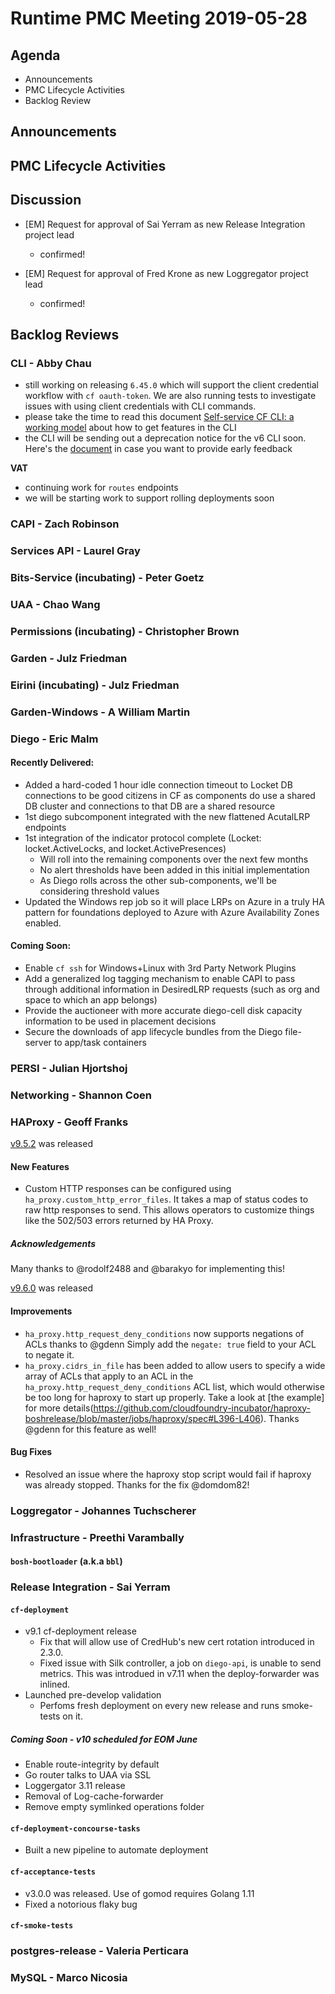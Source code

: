 # Runtime PMC Meeting 2019-05-28

## Agenda

* Announcements
* PMC Lifecycle Activities
* Backlog Review


## Announcements


## PMC Lifecycle Activities


## Discussion

- [EM] Request for approval of Sai Yerram as new Release Integration project lead
  - confirmed!

- [EM] Request for approval of Fred Krone as new Loggregator project lead
  - confirmed!


## Backlog Reviews

### CLI - Abby Chau

- still working on releasing `6.45.0` which will support the client credential workflow with `cf oauth-token`. We are also running tests to investigate issues with using client credentials with CLI commands. 
- please take the time to read this document [Self-service CF CLI: a working model](https://docs.google.com/document/d/1OqSVjR8Ri_yLYYa2C6LnFeHVw6x2HIfNeZ8S0D7aRkE/edit) about how to get features in the CLI
- the CLI will be sending out a deprecation notice for the v6 CLI soon. Here's the [document](https://docs.google.com/document/d/1kX-UbQzz7y41sgK979Zk_IHISQwfSH0vBT27mIeqo5Q/edit) in case you want to provide early feedback

**VAT**
- continuing work for `routes` endpoints
- we will be starting work to support rolling deployments soon


### CAPI - Zach Robinson


### Services API - Laurel Gray


### Bits-Service (incubating) - Peter Goetz


### UAA - Chao Wang


### Permissions (incubating) - Christopher Brown


### Garden - Julz Friedman


### Eirini (incubating) - Julz Friedman


### Garden-Windows - A William Martin


### Diego - Eric Malm
#### Recently Delivered:
- Added a hard-coded 1 hour idle connection timeout to Locket DB connections to be good citizens in CF as components do use a shared DB cluster and connections to that DB are a shared resource
- 1st diego subcomponent integrated with the new flattened AcutalLRP endpoints
- 1st integration of the indicator protocol complete (Locket: locket.ActiveLocks, and locket.ActivePresences)
  - Will roll into the remaining components over the next few months
  - No alert thresholds have been added in this initial implementation
  - As Diego rolls across the other sub-components, we'll be considering threshold values
- Updated the Windows rep job so it will place LRPs on Azure in a truly HA pattern for foundations deployed to Azure with Azure Availability Zones enabled.
#### Coming Soon:
- Enable `cf ssh` for Windows+Linux with 3rd Party Network Plugins
- Add a generalized log tagging mechanism to enable CAPI to pass through additional information in DesiredLRP requests (such as org and space to which an app belongs)
- Provide the auctioneer with more accurate diego-cell disk capacity information to be used in placement decisions
- Secure the downloads of app lifecycle bundles from the Diego file-server to app/task containers


### PERSI - Julian Hjortshoj


### Networking - Shannon Coen


### HAProxy - Geoff Franks

[v9.5.2](https://github.com/cloudfoundry-incubator/haproxy-boshrelease/releases/tag/v9.5.2) was released
#### New Features

- Custom HTTP responses can be configured using `ha_proxy.custom_http_error_files`. It  takes
  a map of status codes to raw http  responses to send. This allows operators to customize things
  like the 502/503 errors returned by HA Proxy.

##### Acknowledgements

Many thanks to @rodolf2488 and @barakyo for implementing this!

[v9.6.0](https://github.com/cloudfoundry-incubator/haproxy-boshrelease/releases/tag/v9.6.0) was released
#### Improvements
- `ha_proxy.http_request_deny_conditions`  now supports negations of ACLs thanks to @gdenn
   Simply add the `negate: true` field to your ACL to negate it.
- `ha_proxy.cidrs_in_file` has been added to allow users to specify a wide array of ACLs
  that apply to an ACL in the `ha_proxy.http_request_deny_conditions` ACL list, which
  would otherwise be too long for haproxy to start up properly. Take a look at [the example]
  for more details(https://github.com/cloudfoundry-incubator/haproxy-boshrelease/blob/master/jobs/haproxy/spec#L396-L406).
  Thanks @gdenn for this feature as well!

#### Bug Fixes

- Resolved an issue where the haproxy stop script would fail if haproxy was already stopped.
  Thanks for the fix @domdom82!



### Loggregator - Johannes Tuchscherer


### Infrastructure - Preethi Varambally

#### `bosh-bootloader` (a.k.a `bbl`)


### Release Integration - Sai Yerram

#### `cf-deployment`
* v9.1 cf-deployment release
  * Fix that will allow use of CredHub's new cert rotation introduced in 2.3.0.
  * Fixed issue with Silk controller, a job on `diego-api`, is unable to send metrics. This was introdued in v7.11 when the deploy-forwarder was inlined.
* Launched pre-develop validation
  * Perfoms fresh deployment on every new release and runs smoke-tests on it.

##### Coming Soon - v10 scheduled for EOM June
* Enable route-integrity by default
* Go router talks to UAA via SSL
* Loggergator 3.11 release
* Removal of Log-cache-forwarder
* Remove empty symlinked operations folder

#### `cf-deployment-concourse-tasks`
* Built a new pipeline to automate deployment

#### `cf-acceptance-tests`
* v3.0.0 was released. Use of gomod requires Golang 1.11
* Fixed a notorious flaky bug

#### `cf-smoke-tests`


### postgres-release - Valeria Perticara


### MySQL - Marco Nicosia

